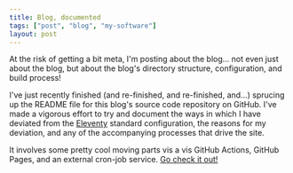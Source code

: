 ```yaml
---
title: Blog, documented
tags: ["post", "blog", "my-software"]
layout: post
---
```


At the risk of getting a bit meta, I'm posting about the blog... not even just
about the blog, but about the blog's directory structure, configuration, and
build process!

I've just recently finished (and re-finished, and re-finished, and...) sprucing
up the README file for this blog's source code repository on GitHub. I've made
a vigorous effort to try and document the ways in which I have deviated from
the [Eleventy] standard configuration, the reasons for my deviation, and any
of the accompanying processes that drive the site.

It involves some pretty cool moving parts vis a vis GitHub Actions, GitHub
Pages, and an external cron-job service. [Go check it out!]

[Eleventy]: https://www.11ty.dev
[Go check it out!]: https://github.com/haliphax/haliphax-dot-dev/blob/main/README.md
